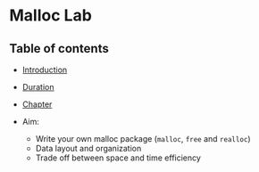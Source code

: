 # Malloc Lab

## Table of contents
- [Introduction](#introduction)
- [Duration](#duration)
- [Chapter](#chapter)

- Aim:
    - Write your own malloc package (`malloc`, `free` and `realloc`)
    - Data layout and organization
    - Trade off between space and time efficiency